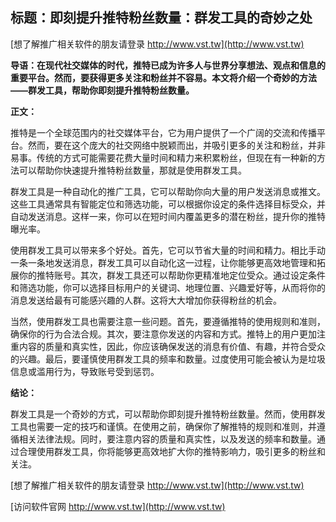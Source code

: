 ## **标题：即刻提升推特粉丝数量：群发工具的奇妙之处**

[想了解推广相关软件的朋友请登录 http://www.vst.tw](http://www.vst.tw)

**导语：在现代社交媒体的时代，推特已成为许多人与世界分享想法、观点和信息的重要平台。然而，要获得更多关注和粉丝并不容易。本文将介绍一个奇妙的方法——群发工具，帮助你即刻提升推特粉丝数量。**

**正文：**

推特是一个全球范围内的社交媒体平台，它为用户提供了一个广阔的交流和传播平台。然而，要在这个庞大的社交网络中脱颖而出，并吸引更多的关注和粉丝，并非易事。传统的方式可能需要花费大量时间和精力来积累粉丝，但现在有一种新的方法可以帮助你快速提升推特粉丝数量，那就是使用群发工具。

群发工具是一种自动化的推广工具，它可以帮助你向大量的用户发送消息或推文。这些工具通常具有智能定位和筛选功能，可以根据你设定的条件选择目标受众，并自动发送消息。这样一来，你可以在短时间内覆盖更多的潜在粉丝，提升你的推特曝光率。

使用群发工具可以带来多个好处。首先，它可以节省大量的时间和精力。相比手动一条一条地发送消息，群发工具可以自动化这一过程，让你能够更高效地管理和拓展你的推特账号。其次，群发工具还可以帮助你更精准地定位受众。通过设定条件和筛选功能，你可以选择目标用户的关键词、地理位置、兴趣爱好等，从而将你的消息发送给最有可能感兴趣的人群。这将大大增加你获得粉丝的机会。

当然，使用群发工具也需要注意一些问题。首先，要遵循推特的使用规则和准则，确保你的行为合法合规。其次，要注意你发送的内容和方式。推特上的用户更加注重内容的质量和真实性，因此，你应该确保发送的消息有价值、有趣，并符合受众的兴趣。最后，要谨慎使用群发工具的频率和数量。过度使用可能会被认为是垃圾信息或滥用行为，导致账号受到惩罚。

**结论：**

群发工具是一个奇妙的方式，可以帮助你即刻提升推特粉丝数量。然而，使用群发工具也需要一定的技巧和谨慎。在使用之前，确保你了解推特的规则和准则，并遵循相关法律法规。同时，要注意内容的质量和真实性，以及发送的频率和数量。通过合理使用群发工具，你将能够更高效地扩大你的推特影响力，吸引更多的粉丝和关注。

[想了解推广相关软件的朋友请登录 http://www.vst.tw](http://www.vst.tw)


[访问软件官网 http://www.vst.tw](http://www.vst.tw)
